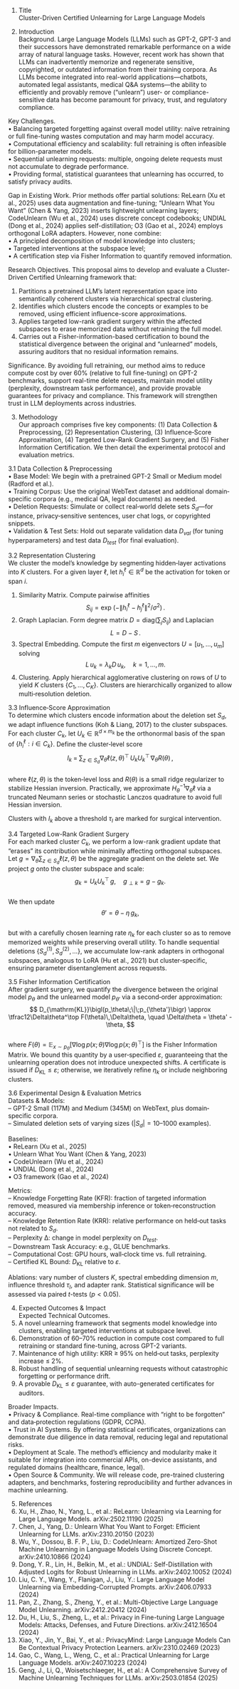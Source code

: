 1. Title  
Cluster-Driven Certified Unlearning for Large Language Models

2. Introduction  
Background. Large Language Models (LLMs) such as GPT-2, GPT-3 and their successors have demonstrated remarkable performance on a wide array of natural language tasks.  However, recent work has shown that LLMs can inadvertently memorize and regenerate sensitive, copyrighted, or outdated information from their training corpora.  As LLMs become integrated into real-world applications—chatbots, automated legal assistants, medical Q&A systems—the ability to efficiently and provably remove (“unlearn”) user- or compliance-sensitive data has become paramount for privacy, trust, and regulatory compliance.  

Key Challenges.  
  • Balancing targeted forgetting against overall model utility: naïve retraining or full fine-tuning wastes computation and may harm model accuracy.  
  • Computational efficiency and scalability: full retraining is often infeasible for billion-parameter models.  
  • Sequential unlearning requests: multiple, ongoing delete requests must not accumulate to degrade performance.  
  • Providing formal, statistical guarantees that unlearning has occurred, to satisfy privacy audits.  

Gap in Existing Work. Prior methods offer partial solutions: ReLearn (Xu et al., 2025) uses data augmentation and fine-tuning; “Unlearn What You Want” (Chen & Yang, 2023) inserts lightweight unlearning layers; CodeUnlearn (Wu et al., 2024) uses discrete concept codebooks; UNDIAL (Dong et al., 2024) applies self-distillation; O3 (Gao et al., 2024) employs orthogonal LoRA adapters.  However, none combine:  
  • A principled decomposition of model knowledge into clusters;  
  • Targeted interventions at the subspace level;  
  • A certification step via Fisher Information to quantify removed information.  

Research Objectives. This proposal aims to develop and evaluate a Cluster-Driven Certified Unlearning framework that:  
  1. Partitions a pretrained LLM’s latent representation space into semantically coherent clusters via hierarchical spectral clustering.  
  2. Identifies which clusters encode the concepts or examples to be removed, using efficient influence-score approximations.  
  3. Applies targeted low-rank gradient surgery within the affected subspaces to erase memorized data without retraining the full model.  
  4. Carries out a Fisher-information-based certification to bound the statistical divergence between the original and “unlearned” models, assuring auditors that no residual information remains.  

Significance. By avoiding full retraining, our method aims to reduce compute cost by over 60% (relative to full fine-tuning) on GPT-2 benchmarks, support real-time delete requests, maintain model utility (perplexity, downstream task performance), and provide provable guarantees for privacy and compliance.  This framework will strengthen trust in LLM deployments across industries.

3. Methodology  
Our approach comprises five key components: (1) Data Collection & Preprocessing, (2) Representation Clustering, (3) Influence‐Score Approximation, (4) Targeted Low-Rank Gradient Surgery, and (5) Fisher Information Certification. We then detail the experimental protocol and evaluation metrics.

3.1 Data Collection & Preprocessing  
  • Base Model: We begin with a pretrained GPT-2 Small or Medium model (Radford et al.).  
  • Training Corpus: Use the original WebText dataset and additional domain‐specific corpora (e.g., medical QA, legal documents) as needed.  
  • Deletion Requests: Simulate or collect real‐world delete sets $S_d$—for instance, privacy‐sensitive sentences, user chat logs, or copyrighted snippets.  
  • Validation & Test Sets: Hold out separate validation data $D_{val}$ (for tuning hyperparameters) and test data $D_{test}$ (for final evaluation).

3.2 Representation Clustering  
We cluster the model’s knowledge by segmenting hidden‐layer activations into $K$ clusters.  For a given layer $\ell$, let $h_i^\ell \in \mathbb{R}^d$ be the activation for token or span $i$.  

1. Similarity Matrix. Compute pairwise affinities  
   $$ S_{ij} = \exp\!\bigl(-\|h_i^\ell - h_j^\ell\|^2 / \sigma^2\bigr)\,. $$  
2. Graph Laplacian. Form degree matrix $D = \mathrm{diag}(\sum_j S_{ij})$ and Laplacian  
   $$ L = D - S\,. $$  
3. Spectral Embedding. Compute the first $m$ eigenvectors $U = [u_1,\dots,u_m]$ solving  
   $$ L\,u_k = \lambda_k D\,u_k,\quad k=1,\dots,m. $$  
4. Clustering. Apply hierarchical agglomerative clustering on rows of $U$ to yield $K$ clusters $\{C_1,\dots,C_K\}$.  Clusters are hierarchically organized to allow multi‐resolution deletion.

3.3 Influence‐Score Approximation  
To determine which clusters encode information about the deletion set $S_d$, we adapt influence functions (Koh & Liang, 2017) to the cluster subspaces.  For each cluster $C_k$, let $U_k\in \mathbb{R}^{d\times m_k}$ be the orthonormal basis of the span of $\{h_i^\ell : i\in C_k\}$.  Define the cluster‐level score  
   $$ I_k \;=\; \sum_{z\in S_d} \nabla_\theta\ell(z,\theta)^\top \,U_k U_k^\top\, \nabla_\theta R(\theta)\,, $$  
where $\ell(z,\theta)$ is the token‐level loss and $R(\theta)$ is a small ridge regularizer to stabilize Hessian inversion.  Practically, we approximate $H_\theta^{-1}\nabla_\theta\ell$ via a truncated Neumann series or stochastic Lanczos quadrature to avoid full Hessian inversion.

Clusters with $I_k$ above a threshold $\tau_I$ are marked for surgical intervention.

3.4 Targeted Low-Rank Gradient Surgery  
For each marked cluster $C_k$, we perform a low-rank gradient update that “erases” its contribution while minimally affecting orthogonal subspaces.  Let $g = \nabla_\theta \sum_{z\in S_d}\ell(z,\theta)$ be the aggregate gradient on the delete set.  We project $g$ onto the cluster subspace and scale:  
   $$ g_k = U_k U_k^\top\,g,  
      \quad  
      g_{\perp k} = g - g_k. $$  
We then update  
   $$ \theta' = \theta - \eta\,g_k, $$  
but with a carefully chosen learning rate $\eta_k$ for each cluster so as to remove memorized weights while preserving overall utility.  To handle sequential deletions $\{S_d^{(1)},S_d^{(2)},\dots\}$, we accumulate low-rank adapters in orthogonal subspaces, analogous to LoRA (Hu et al., 2021) but cluster‐specific, ensuring parameter disentanglement across requests.

3.5 Fisher Information Certification  
After gradient surgery, we quantify the divergence between the original model $p_\theta$ and the unlearned model $p_{\theta'}$ via a second‐order approximation:  
   $$ D_{\mathrm{KL}}\bigl(p_\theta\;\|\;p_{\theta'}\bigr)  
      \approx \tfrac12\Delta\theta^\top F(\theta)\,\Delta\theta,  
      \quad  
      \Delta\theta = \theta' - \theta, $$  
where $F(\theta)=\mathbb{E}_{x\sim p_\theta}[\nabla\log p(x;\theta)\nabla\log p(x;\theta)^\top]$ is the Fisher Information Matrix.  We bound this quantity by a user‐specified $\varepsilon$, guaranteeing that the unlearning operation does not introduce unexpected shifts.  A certificate is issued if $D_{\mathrm{KL}}\le\varepsilon$; otherwise, we iteratively refine $\eta_k$ or include neighboring clusters.

3.6 Experimental Design & Evaluation Metrics  
Datasets & Models:  
  – GPT-2 Small (117M) and Medium (345M) on WebText, plus domain‐specific corpora.  
  – Simulated deletion sets of varying sizes ($|S_d|=10$–1000 examples).  

Baselines:  
  • ReLearn (Xu et al., 2025)  
  • Unlearn What You Want (Chen & Yang, 2023)  
  • CodeUnlearn (Wu et al., 2024)  
  • UNDIAL (Dong et al., 2024)  
  • O3 framework (Gao et al., 2024)  

Metrics:  
  – Knowledge Forgetting Rate (KFR): fraction of targeted information removed, measured via membership inference or token‐reconstruction accuracy.  
  – Knowledge Retention Rate (KRR): relative performance on held‐out tasks not related to $S_d$.  
  – Perplexity ∆: change in model perplexity on $D_{test}$.  
  – Downstream Task Accuracy: e.g., GLUE benchmarks.  
  – Computational Cost: GPU hours, wall‐clock time vs. full retraining.  
  – Certified KL Bound: $D_{\mathrm{KL}}$ relative to $\varepsilon$.  

Ablations: vary number of clusters $K$, spectral embedding dimension $m$, influence threshold $\tau_I$, and adapter rank.  Statistical significance will be assessed via paired $t$-tests ($p<0.05$).

4. Expected Outcomes & Impact  
Expected Technical Outcomes.  
  1. A novel unlearning framework that segments model knowledge into clusters, enabling targeted interventions at subspace level.  
  2. Demonstration of 60–70% reduction in compute cost compared to full retraining or standard fine-tuning, across GPT-2 variants.  
  3. Maintenance of high utility: KRR ≥ 95% on held‐out tasks, perplexity increase ≤ 2%.  
  4. Robust handling of sequential unlearning requests without catastrophic forgetting or performance drift.  
  5. A provable $D_{\mathrm{KL}}\le\varepsilon$ guarantee, with auto-generated certificates for auditors.

Broader Impacts.  
  • Privacy & Compliance. Real-time compliance with “right to be forgotten” and data‐protection regulations (GDPR, CCPA).  
  • Trust in AI Systems. By offering statistical certificates, organizations can demonstrate due diligence in data removal, reducing legal and reputational risks.  
  • Deployment at Scale. The method’s efficiency and modularity make it suitable for integration into commercial APIs, on-device assistants, and regulated domains (healthcare, finance, legal).  
  • Open Source & Community. We will release code, pre-trained clustering adapters, and benchmarks, fostering reproducibility and further advances in machine unlearning.

5. References  
1. Xu, H., Zhao, N., Yang, L., et al.: ReLearn: Unlearning via Learning for Large Language Models. arXiv:2502.11190 (2025)  
2. Chen, J., Yang, D.: Unlearn What You Want to Forget: Efficient Unlearning for LLMs. arXiv:2310.20150 (2023)  
3. Wu, Y., Dossou, B. F. P., Liu, D.: CodeUnlearn: Amortized Zero-Shot Machine Unlearning in Language Models Using Discrete Concept. arXiv:2410.10866 (2024)  
4. Dong, Y. R., Lin, H., Belkin, M., et al.: UNDIAL: Self-Distillation with Adjusted Logits for Robust Unlearning in LLMs. arXiv:2402.10052 (2024)  
5. Liu, C. Y., Wang, Y., Flanigan, J., Liu, Y.: Large Language Model Unlearning via Embedding-Corrupted Prompts. arXiv:2406.07933 (2024)  
6. Pan, Z., Zhang, S., Zheng, Y., et al.: Multi-Objective Large Language Model Unlearning. arXiv:2412.20412 (2024)  
7. Du, H., Liu, S., Zheng, L., et al.: Privacy in Fine-tuning Large Language Models: Attacks, Defenses, and Future Directions. arXiv:2412.16504 (2024)  
8. Xiao, Y., Jin, Y., Bai, Y., et al.: PrivacyMind: Large Language Models Can Be Contextual Privacy Protection Learners. arXiv:2310.02469 (2023)  
9. Gao, C., Wang, L., Weng, C., et al.: Practical Unlearning for Large Language Models. arXiv:2407.10223 (2024)  
10. Geng, J., Li, Q., Woisetschlaeger, H., et al.: A Comprehensive Survey of Machine Unlearning Techniques for LLMs. arXiv:2503.01854 (2025)